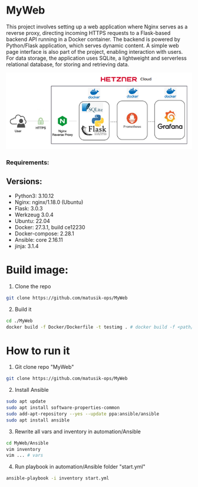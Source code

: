 # MyWeb
This project involves setting up a web application where Nginx serves as 
a reverse proxy, directing incoming HTTPS requests to a Flask-based 
backend API running in a Docker container. The backend is powered by 
Python/Flask application, which serves dynamic content. A simple web page 
interface is also part of the project, enabling interaction with users. 
For data storage, the application uses SQLite, a lightweight and 
serverless relational database, for storing and retrieving data.

![schema](schema.png)


### Requirements:

## Versions:
- Python3: 3.10.12
- Nginx: nginx/1.18.0 (Ubuntu)
- Flask: 3.0.3
- Werkzeug 3.0.4
- Ubuntu: 22.04
- Docker: 27.3.1, build ce12230
- Docker-compose: 2.28.1
- Ansible: core 2.16.11
- jinja: 3.1.4

# Build image:
1. Clone the repo
```bash
git clone https://github.com/matusik-ops/MyWeb
```
2. Build it
```bash
cd ./MyWeb
docker build -f Docker/Dockerfile -t testimg . # docker build -f <path/to/Dockerfile> -t <image_name> . 
```

# How to run it

1. Git clone repo "MyWeb"
```bash
git clone https://github.com/matusik-ops/MyWeb
```

2. Install Ansible
```bash
sudo apt update
sudo apt install software-properties-common
sudo add-apt-repository --yes --update ppa:ansible/ansible
sudo apt install ansible
```

3. Rewrite all vars and inventory in automation/Ansible
```bash
cd MyWeb/Ansible
vim inventory 
vim ... # vars
```
4. Run playbook in automation/Ansible folder "start.yml"
```bash
ansible-playbook -i inventory start.yml
```
